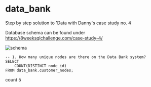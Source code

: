# data_bank
Step by step solution to 'Data with Danny's case study no. 4

Database schema can be found under https://8weeksqlchallenge.com/case-study-4/

![schema](https://github.com/xExuberantx/data_bank/assets/131042937/02398bcf-1cd6-4acd-bb78-0ab02faef4cd)

```
-- 1. How many unique nodes are there on the Data Bank system?
SELECT
    COUNT(DISTINCT node_id)
FROM data_bank.customer_nodes;
```
count
5
